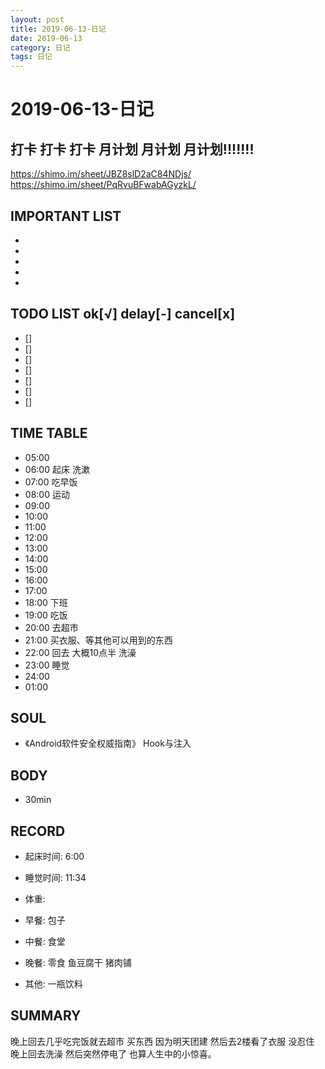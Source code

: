 ```yaml
---
layout: post
title: 2019-06-13-日记
date: 2019-06-13
category: 日记
tags: 日记
---
```

# 2019-06-13-日记
## 打卡 打卡 打卡 月计划 月计划 月计划!!!!!!!
https://shimo.im/sheet/JBZ8slD2aC84NDjs/
https://shimo.im/sheet/PqRvuBFwabAGyzkL/
 
## IMPORTANT LIST
 
* 
* 
* 
* 
* 
 
## TODO LIST ok[√] delay[-]  cancel[x]
 
* [] 
* [] 
* [] 
* [] 
* [] 
* [] 
* [] 
 
## TIME TABLE
 
* 05:00 
* 06:00 起床 洗漱
* 07:00 吃早饭
* 08:00 运动
* 09:00 
* 10:00 
* 11:00 
* 12:00 
* 13:00 
* 14:00 
* 15:00 
* 16:00 
* 17:00 
* 18:00 下班
* 19:00 吃饭
* 20:00 去超市
* 21:00 买衣服、等其他可以用到的东西
* 22:00 回去 大概10点半 洗澡
* 23:00 睡觉
* 24:00 
* 01:00 
 
## SOUL
 
* 《Android软件安全权威指南》 Hook与注入
 
## BODY
 
* 30min
 
## RECORD
 
* 起床时间:  6:00
* 睡觉时间:  11:34
 
* 体重:  
 
* 早餐:  包子
* 中餐:  食堂
* 晚餐:  零食 鱼豆腐干 猪肉铺
* 其他:  一瓶饮料
 
## SUMMARY
 
 晚上回去几乎吃完饭就去超市 买东西 因为明天团建  然后去2楼看了衣服 没忍住 晚上回去洗澡 然后突然停电了 也算人生中的小惊喜。
